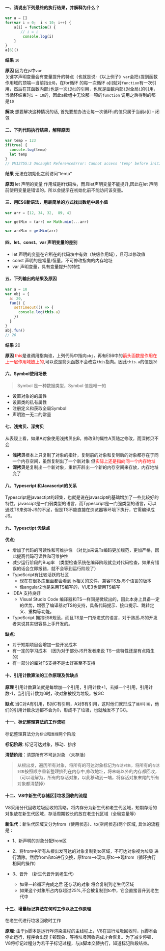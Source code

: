 #### 一、请说出下列最终的执行结果，并解释为什么？
```javascript
var a = []
for(var i = 0;  i < 10; i++) {
    a[i] = function() {
       // i = i
        console.log(i)
    }
}
a[6]()
```

**结果** `10`

**原因** 因为在js中`var`关键字声明变量会有变量提升的特点（也就是说-《以上例子》`var`会把`i`提到函数作用域的顶端—当前指`全局`，在for循环 的每一次循环 a[i]就对`function`有一次引用，然后在其函数内部`i`也是一次`i`对`i`的引用，也就是函数内部`i`对全局`i`的引用，当循环结束时`i = 10`的，因此a数组中无论那一项的`function` 调用之后得到的都是`10`

**解决** 想要解决这种情况的话, 首先要想办法让每一次循环`i`的值只属于当前a[i] - 闭包

#### 二、下列代码执行结果，解释原因

```javascript
var temp = 123
if(true) {
  console.log(temp)
  let temp
}
// VM12755:3 Uncaught ReferenceError: Cannot access 'temp' before initialization
```

**结果** 无法在初始化之前访问“temp”

**原因** let 声明的变量 作用域是if代码块，而且let声明变量不能提升,因此在let 声明前使用变量是错误的。所以会提示在初始化前不能访问该变量。

#### 三、用ES6新语法，用最简单的方式找出数组中最小值

```javascript
var arr = [12, 34, 32,  89, 4]

var getMin = (arr) => Math.min(...arr) 

var arrMin = getMin(arr)
```

#### 四、let、const、var 声明变量的差别

- let 声明的变量在它所在的代码块中有效（块级作用域），且可以修改值
- const 声明的是常量/恒量，不可修改指向的内存地址
- var 声明变量，具有变量提升的特性

#### 五、下列输出的结果及原因

```javascript
var a = 10
var obj = {
  a: 20,
  fun() {
    setTimeout(() => {
      console.log(this.a)
    })
  }
}
abj.fun()
// 20
```

**结果** 20

**原因** <font color=red>this</font>是谁调用指向谁，上列代码中指向`obj`，再有ES6中的<font color=red>箭头函数是作用在上一层作用域链上的</font>,可以说是箭头函数不会改变`this`指向。因此`this.a`的值是`20`

#### 六、Symbol使用场景

> Symbol 是一种数据类型，Symbol 值是唯一的 

- 设置对象的的属性
- 设置类的私有属性
- 注册定义和获取全局Symbol
- 声明独一无二的常量

#### 七、浅拷贝、深拷贝

从表现上看，如果A对象使用浅拷贝出B，修改B的属性A页随之修改，而深拷贝不会

- **浅拷贝**根本上只复制了对象的指针，复制前的对象和复制后的对象都存在于同一个内存空间，虽然复制出了一个新对象 但<font color=red>实际上还是指向同一个内存地址</font>
- **深拷贝**是复制出一个新对象，重新开辟出一个新的内存空间来存放，内存地址变了

#### 八、Typescript 和Javascript的关系

Typescript是javasctipt的超集，也就是说在javascipt的基础增加了一些比较好的特性，javascipt是一门弱类型的语言，而Typescript是一门强类型的语言，可以通过TS来弥补JS的不足，但是TS不能直接在浏览器等环境下执行，它需编译成JS。

#### 九、Typesctipt 优缺点

**优点**:  

- 增加了代码的可读性和可维护性 （对比js来说Ts编码更加规范，更加严格，因此提高代码可读性和可维护性
- 减少运行阶段的Bug率 （类型检查系统在编译阶段就会对代码检查，如果有错误的话会立即报错，就不会等到运行阶段了）
- TypeScript有比较活跃的社区 
  - 现在在很多库里面都会看到.ts相关的文件，兼容TS及JS个语言的版本
  - 像angular2也是采用TS编写的，VUE3也使用TS编写
- IDEA 支持良好 
  - Visual Studio Code 编译器和TS一样同是微软出的，因此本身上具备一定的优势，增强了编译器对TS的支持，具备代码提示、接口提示、跳转定义、重构等功能。
- TypeScript 拥抱ES6规范，而且TS是一门渐进式的语言，对于熟悉JS的开发者来说其实很容易上手开发的。

**缺点**:

- 对于短期项目会增加一些开发成本
- 有一定的学习成本 （因为对于部分JS开发者来说 TS一些特性还是有点陌生的）
- 有一部分的库对TS支持不是太好甚至不支持

#### 十、引用计数算法的工作原理及优缺点

**原理** 引用计数算法就是每增加一个引用，引用计数+1，去掉一个引用，引用计数-1，当引用计数为0时，改对象被视为垃圾，被GC

**缺点** 当C对A有引用，B对C有引用，A对B有引用，这时他们就形成了`循环引用`，他们的引用计数永远都不会为0，形成不了垃圾，也就触发不了GC。

#### 十一、标记整理算法的工作流程

标记整理算法分为`标记`和`整理`两个阶段

**标记阶段**:  标记可达对象，移动、排序

**清楚阶段**：清楚所有不可达对象 （未存活）

>从根出发，遍历所有对象，将所有的可达对象标记为`存活对象`，将所有的`存活对象`按照顺序重新整理排列在内存中,修改地址，将末端以外的内存都回收，（可以理解为，所有的存活对象，以此移动到一端，将存活对象末尾的所有对象都清楚掉）

#### 十二、V8中新生代存储区垃圾回收的流程

V8采用分代回收垃圾回收的策略，将内存分为新生代和老生代区域，短期存活的对象放在新生代区域，存活周期较长的放在老生代区域（全局变量等）

**新生代**：新生代区域又分为from（使用状态）、to(空闲状态)两个区域, 具体的流程是：

- 1、新声明的对象分配from区

- 2、将from中所有从根出发可达的对象复制到to区域，不可达对象视为垃圾 进行清除。然后from和to进行交换，原from—>现to,原to—>现from（循环执行相同的操作）
- 3、晋升 （新生代晋升到老生代)
  - 如果一轮循环完成之后 还存活的对象 将会复制到老生代区域
  - 如果这个对象所占内存超过25%,不会被复制到to中，它会直接晋升到老生代中

#### 十三、增量标记算法在何时工作以及工作原理

在老生代进行垃圾回收时工作

**原理**: 由于js脚本是运行咋渲染进程的主线程上，V8在进行垃圾回收时，js脚本会停止运行，程序会出现卡顿现象，等待垃圾回收完成才会恢复。为了减少停顿，V8将标记过程分为若干子标记过程，与js脚本交替执行，知道标记阶段结束。